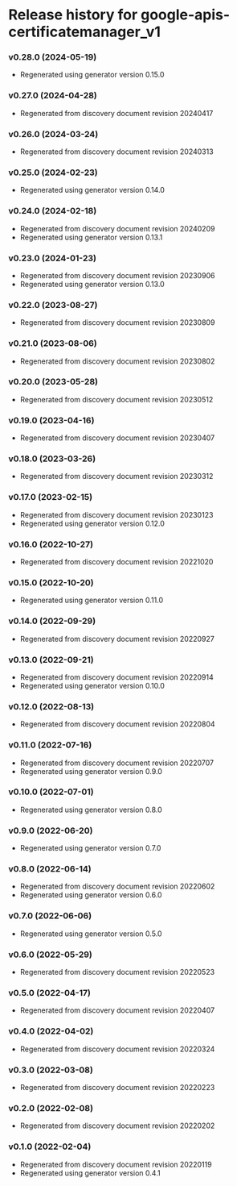 # Release history for google-apis-certificatemanager_v1

### v0.28.0 (2024-05-19)

* Regenerated using generator version 0.15.0

### v0.27.0 (2024-04-28)

* Regenerated from discovery document revision 20240417

### v0.26.0 (2024-03-24)

* Regenerated from discovery document revision 20240313

### v0.25.0 (2024-02-23)

* Regenerated using generator version 0.14.0

### v0.24.0 (2024-02-18)

* Regenerated from discovery document revision 20240209
* Regenerated using generator version 0.13.1

### v0.23.0 (2024-01-23)

* Regenerated from discovery document revision 20230906
* Regenerated using generator version 0.13.0

### v0.22.0 (2023-08-27)

* Regenerated from discovery document revision 20230809

### v0.21.0 (2023-08-06)

* Regenerated from discovery document revision 20230802

### v0.20.0 (2023-05-28)

* Regenerated from discovery document revision 20230512

### v0.19.0 (2023-04-16)

* Regenerated from discovery document revision 20230407

### v0.18.0 (2023-03-26)

* Regenerated from discovery document revision 20230312

### v0.17.0 (2023-02-15)

* Regenerated from discovery document revision 20230123
* Regenerated using generator version 0.12.0

### v0.16.0 (2022-10-27)

* Regenerated from discovery document revision 20221020

### v0.15.0 (2022-10-20)

* Regenerated using generator version 0.11.0

### v0.14.0 (2022-09-29)

* Regenerated from discovery document revision 20220927

### v0.13.0 (2022-09-21)

* Regenerated from discovery document revision 20220914
* Regenerated using generator version 0.10.0

### v0.12.0 (2022-08-13)

* Regenerated from discovery document revision 20220804

### v0.11.0 (2022-07-16)

* Regenerated from discovery document revision 20220707
* Regenerated using generator version 0.9.0

### v0.10.0 (2022-07-01)

* Regenerated using generator version 0.8.0

### v0.9.0 (2022-06-20)

* Regenerated using generator version 0.7.0

### v0.8.0 (2022-06-14)

* Regenerated from discovery document revision 20220602
* Regenerated using generator version 0.6.0

### v0.7.0 (2022-06-06)

* Regenerated using generator version 0.5.0

### v0.6.0 (2022-05-29)

* Regenerated from discovery document revision 20220523

### v0.5.0 (2022-04-17)

* Regenerated from discovery document revision 20220407

### v0.4.0 (2022-04-02)

* Regenerated from discovery document revision 20220324

### v0.3.0 (2022-03-08)

* Regenerated from discovery document revision 20220223

### v0.2.0 (2022-02-08)

* Regenerated from discovery document revision 20220202

### v0.1.0 (2022-02-04)

* Regenerated from discovery document revision 20220119
* Regenerated using generator version 0.4.1

